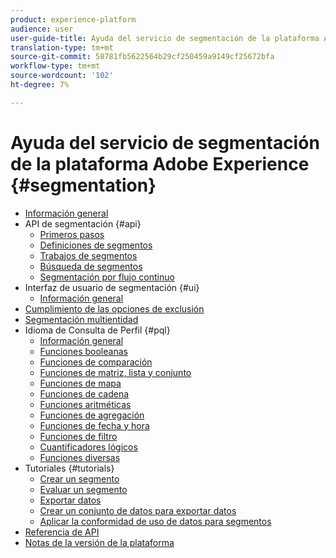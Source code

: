 ```yaml
---
product: experience-platform
audience: user
user-guide-title: Ayuda del servicio de segmentación de la plataforma Adobe Experience
translation-type: tm+mt
source-git-commit: 58781fb5622564b29cf250459a9149cf25672bfa
workflow-type: tm+mt
source-wordcount: '102'
ht-degree: 7%

---
```



# Ayuda del servicio de segmentación de la plataforma Adobe Experience {#segmentation}

- [Información general](home.md)
- API de segmentación {#api}
   - [Primeros pasos](api/getting-started.md)
   - [Definiciones de segmentos](api/segment-definitions.md)
   - [Trabajos de segmentos](api/segment-jobs.md)
   - [Búsqueda de segmentos](api/segment-search.md)
   - [Segmentación por flujo continuo](api/streaming-segmentation.md)
- Interfaz de usuario de segmentación {#ui}
   - [Información general](ui/overview.md)
- [Cumplimiento de las opciones de exclusión](honoring-opt-outs.md)
- [Segmentación multientidad](multi-entity-segmentation.md)
- Idioma de Consulta de Perfil {#pql}
   - [Información general](pql/overview.md)
   - [Funciones booleanas](pql/boolean-functions.md)
   - [Funciones de comparación](pql/comparison-functions.md)
   - [Funciones de matriz, lista y conjunto](pql/array-functions.md)
   - [Funciones de mapa](pql/map-functions.md)
   - [Funciones de cadena](pql/string-functions.md)
   - [Funciones aritméticas](pql/arithmetic-functions.md)
   - [Funciones de agregación](pql/aggregation-functions.md)
   - [Funciones de fecha y hora](pql/datetime-functions.md)
   - [Funciones de filtro](pql/filter-functions.md)
   - [Cuantificadores lógicos](pql/logical-quantifiers.md)
   - [Funciones diversas](pql/misc-functions.md)
- Tutoriales {#tutorials}
   - [Crear un segmento](tutorials/create-a-segment.md)
   - [Evaluar un segmento](tutorials/evaluate-a-segment.md)
   - [Exportar datos](tutorials/export-data.md)
   - [Crear un conjunto de datos para exportar datos](tutorials/create-dataset-export-segment.md)
   - [Aplicar la conformidad de uso de datos para segmentos](tutorials/governance.md)
- [Referencia de API](https://www.adobe.io/apis/experienceplatform/home/api-reference.html#!acpdr/swagger-specs/segmentation.yaml)
- [Notas de la versión de la plataforma](https://www.adobe.com/go/platform-release-notes-en)